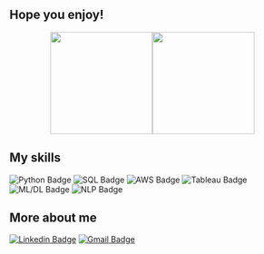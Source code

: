 ## Hope you enjoy!

<!--
**eodud0582/eodud0582** is a ✨ _special_ ✨ repository because its `README.md` (this file) appears on your GitHub profile.
-->

<p align="center">
<img height="180em" src="https://github-readme-stats.vercel.app/api?username=eodud0582&show_icons=true&theme=dark" align = "center"/><img height="180em" src="https://github-readme-stats.vercel.app/api/top-langs/?username=eodud0582&layout=compact&theme=dark" align = "center"/>
</p>

<!-- 
[![Hits](https://hits.seeyoufarm.com/api/count/incr/badge.svg?url=https%3A%2F%2Fgithub.com%2Feodud0582%2Fhit-counter&count_bg=%233776AB&title_bg=%23555555&icon=&icon_color=%23E7E7E7&title=hits&edge_flat=false)](https://hits.seeyoufarm.com) 
![followers](https://img.shields.io/github/followers/eodud0582?style=social)
-->

## My skills

<!-- ![Python Badge](https://img.shields.io/badge/Python-14354C?style=flat&logo=Python&logoColor=white) -->
![Python Badge](https://img.shields.io/badge/Python-black?style=flat&logo=Python&logoColor=white)
![SQL Badge](https://img.shields.io/badge/SQL-black?style=flat&logo=MySQL&logoColor=white)
![AWS Badge](https://img.shields.io/badge/AWS-black?style=flat&logo=amazonwebservices&logoColor=white)
![Tableau Badge](https://img.shields.io/badge/Tableau-black?style=flat&logo=Tableau&logoColor=white)
![ML/DL Badge](https://img.shields.io/badge/ML/DL-black?style=flat&logo=&logoColor=white)
![NLP Badge](https://img.shields.io/badge/NLP-black?style=flat&logo=&logoColor=white)
<!--
![Salesforce Badge](https://img.shields.io/badge/-Salesforce-00A1E0?style=flat&logo=Salesforce&logoColor=white)
![Excel Badge](https://img.shields.io/badge/-Excel-217346?style=flat&logo=Microsoft%20Excel&logoColor=white)
-->

## More about me

[![Linkedin Badge](https://img.shields.io/badge/LinkedIn-black?style=flat&logo=Linkedin&logoColor=white&link=https://www.linkedin.com/in/eodud0582/)](https://www.linkedin.com/in/eodud0582/) [![Gmail Badge](https://img.shields.io/badge/Gmail-black?style=flat&logo=Gmail&logoColor=white&link=mailto:eodud0582@gmail.com)](mailto:eodud0582@gmail.com)

